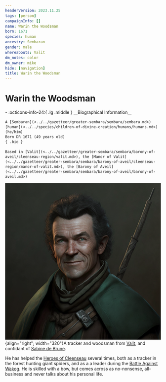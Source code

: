 ```yaml
---
headerVersion: 2023.11.25
tags: [person]
campaignInfo: []
name: Warin the Woodsman
born: 1671
species: human
ancestry: Sembaran
gender: male
whereabouts: Valit
dm_notes: color
dm_owner: mike
hide: [navigation]
title: Warin the Woodsman
---
```

# Warin the Woodsman
<div class="grid cards ext-narrow-margin ext-one-column" markdown>
- :octicons-info-24:{ .lg .middle } __Biographical Information__

    A [Sembaran](<../../gazetteer/greater-sembara/sembara/sembara.md>) [human](<../../species/children-of-divine-creation/humans/humans.md>) (he/him)  
    Born DR 1671 (49 years old)  
    { .bio }

    Based in [Valit](<../../gazetteer/greater-sembara/sembara/barony-of-aveil/cleenseau-region/valit.md>), the [Manor of Valit](<../../gazetteer/greater-sembara/sembara/barony-of-aveil/cleenseau-region/manor-of-valit.md>), the [Barony of Aveil](<../../gazetteer/greater-sembara/sembara/barony-of-aveil/barony-of-aveil.md>)
</div>


![Warin the Woodsman](../../assets/warin-the-woodsman.png){align="right"; width="320"}A tracker and woodsman from [Valit](<../../gazetteer/greater-sembara/sembara/barony-of-aveil/cleenseau-region/valit.md>), and confidant of [Sabine de Brune](<./sabine-de-brune.md>).


He has helped the [Heroes of Cleenseau](<../pcs/cleenseau/heroes-of-cleenseau.md>) several times, both as a tracker in the forest hunting giant spiders, and as a a leader during the [Battle Against Wakog](<../../events/1700s/1719/12/battle-against-wakog.md>). He is skilled with a bow, but comes across as no-nonsense, all-business and never talks about his personal life.

